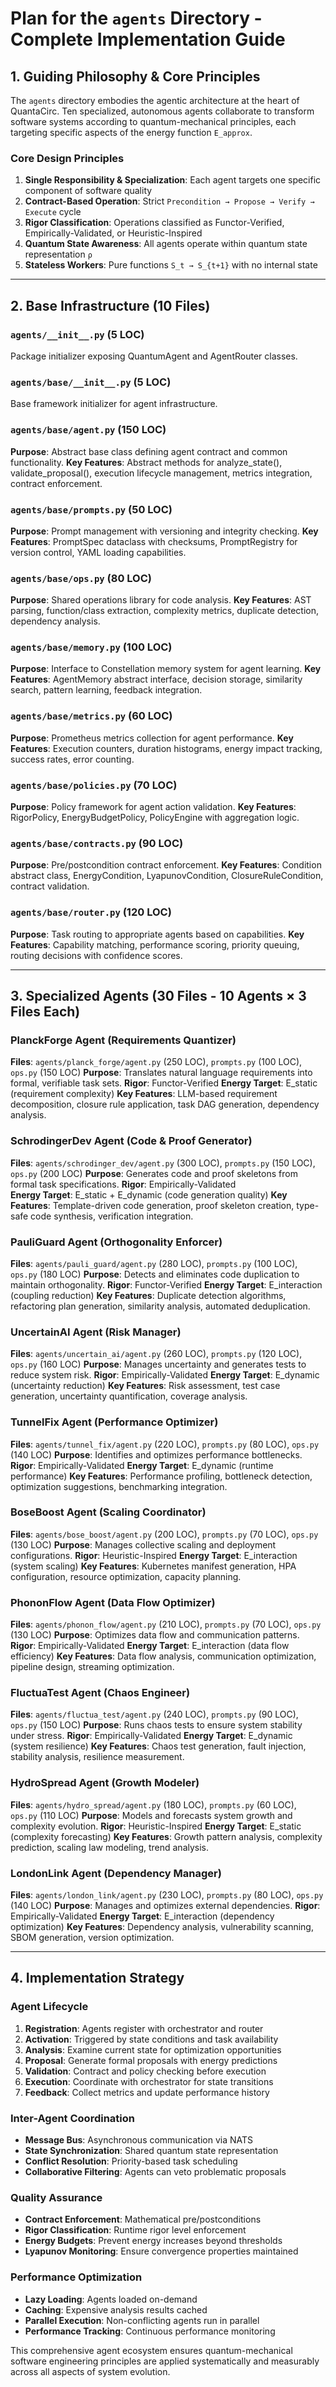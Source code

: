 # Plan for the `agents` Directory - Complete Implementation Guide

## 1. Guiding Philosophy & Core Principles

The `agents` directory embodies the agentic architecture at the heart of QuantaCirc. Ten specialized, autonomous agents collaborate to transform software systems according to quantum-mechanical principles, each targeting specific aspects of the energy function `E_approx`.

### Core Design Principles

1. **Single Responsibility & Specialization**: Each agent targets one specific component of software quality
2. **Contract-Based Operation**: Strict `Precondition → Propose → Verify → Execute` cycle
3. **Rigor Classification**: Operations classified as Functor-Verified, Empirically-Validated, or Heuristic-Inspired
4. **Quantum State Awareness**: All agents operate within quantum state representation `ρ`
5. **Stateless Workers**: Pure functions `S_t → S_{t+1}` with no internal state

---

## 2. Base Infrastructure (10 Files)

### `agents/__init__.py` (5 LOC)
Package initializer exposing QuantumAgent and AgentRouter classes.

### `agents/base/__init__.py` (5 LOC) 
Base framework initializer for agent infrastructure.

### `agents/base/agent.py` (150 LOC)
**Purpose**: Abstract base class defining agent contract and common functionality.
**Key Features**: Abstract methods for analyze_state(), validate_proposal(), execution lifecycle management, metrics integration, contract enforcement.

### `agents/base/prompts.py` (50 LOC)
**Purpose**: Prompt management with versioning and integrity checking.
**Key Features**: PromptSpec dataclass with checksums, PromptRegistry for version control, YAML loading capabilities.

### `agents/base/ops.py` (80 LOC)
**Purpose**: Shared operations library for code analysis.
**Key Features**: AST parsing, function/class extraction, complexity metrics, duplicate detection, dependency analysis.

### `agents/base/memory.py` (100 LOC)
**Purpose**: Interface to Constellation memory system for agent learning.
**Key Features**: AgentMemory abstract interface, decision storage, similarity search, pattern learning, feedback integration.

### `agents/base/metrics.py` (60 LOC)
**Purpose**: Prometheus metrics collection for agent performance.
**Key Features**: Execution counters, duration histograms, energy impact tracking, success rates, error counting.

### `agents/base/policies.py` (70 LOC)
**Purpose**: Policy framework for agent action validation.
**Key Features**: RigorPolicy, EnergyBudgetPolicy, PolicyEngine with aggregation logic.

### `agents/base/contracts.py` (90 LOC)
**Purpose**: Pre/postcondition contract enforcement.
**Key Features**: Condition abstract class, EnergyCondition, LyapunovCondition, ClosureRuleCondition, contract validation.

### `agents/base/router.py` (120 LOC)
**Purpose**: Task routing to appropriate agents based on capabilities.
**Key Features**: Capability matching, performance scoring, priority queuing, routing decisions with confidence scores.

---

## 3. Specialized Agents (30 Files - 10 Agents × 3 Files Each)

### PlanckForge Agent (Requirements Quantizer)
**Files**: `agents/planck_forge/agent.py` (250 LOC), `prompts.py` (100 LOC), `ops.py` (150 LOC)
**Purpose**: Translates natural language requirements into formal, verifiable task sets.
**Rigor**: Functor-Verified
**Energy Target**: E_static (requirement complexity)
**Key Features**: LLM-based requirement decomposition, closure rule application, task DAG generation, dependency analysis.

### SchrodingerDev Agent (Code & Proof Generator)
**Files**: `agents/schrodinger_dev/agent.py` (300 LOC), `prompts.py` (150 LOC), `ops.py` (200 LOC)
**Purpose**: Generates code and proof skeletons from formal task specifications.
**Rigor**: Empirically-Validated  
**Energy Target**: E_static + E_dynamic (code generation quality)
**Key Features**: Template-driven code generation, proof skeleton creation, type-safe code synthesis, verification integration.

### PauliGuard Agent (Orthogonality Enforcer)
**Files**: `agents/pauli_guard/agent.py` (280 LOC), `prompts.py` (100 LOC), `ops.py` (180 LOC)
**Purpose**: Detects and eliminates code duplication to maintain orthogonality.
**Rigor**: Functor-Verified
**Energy Target**: E_interaction (coupling reduction)
**Key Features**: Duplicate detection algorithms, refactoring plan generation, similarity analysis, automated deduplication.

### UncertainAI Agent (Risk Manager)
**Files**: `agents/uncertain_ai/agent.py` (260 LOC), `prompts.py` (120 LOC), `ops.py` (160 LOC)
**Purpose**: Manages uncertainty and generates tests to reduce system risk.
**Rigor**: Empirically-Validated
**Energy Target**: E_dynamic (uncertainty reduction)
**Key Features**: Risk assessment, test case generation, uncertainty quantification, coverage analysis.

### TunnelFix Agent (Performance Optimizer)
**Files**: `agents/tunnel_fix/agent.py` (220 LOC), `prompts.py` (80 LOC), `ops.py` (140 LOC)
**Purpose**: Identifies and optimizes performance bottlenecks.
**Rigor**: Empirically-Validated
**Energy Target**: E_dynamic (runtime performance)
**Key Features**: Performance profiling, bottleneck detection, optimization suggestions, benchmarking integration.

### BoseBoost Agent (Scaling Coordinator)
**Files**: `agents/bose_boost/agent.py` (200 LOC), `prompts.py` (70 LOC), `ops.py` (130 LOC)
**Purpose**: Manages collective scaling and deployment configurations.
**Rigor**: Heuristic-Inspired
**Energy Target**: E_interaction (system scaling)
**Key Features**: Kubernetes manifest generation, HPA configuration, resource optimization, capacity planning.

### PhononFlow Agent (Data Flow Optimizer)
**Files**: `agents/phonon_flow/agent.py` (210 LOC), `prompts.py` (70 LOC), `ops.py` (130 LOC)
**Purpose**: Optimizes data flow and communication patterns.
**Rigor**: Empirically-Validated
**Energy Target**: E_interaction (data flow efficiency)
**Key Features**: Data flow analysis, communication optimization, pipeline design, streaming optimization.

### FluctuaTest Agent (Chaos Engineer)
**Files**: `agents/fluctua_test/agent.py` (240 LOC), `prompts.py` (90 LOC), `ops.py` (150 LOC)
**Purpose**: Runs chaos tests to ensure system stability under stress.
**Rigor**: Empirically-Validated
**Energy Target**: E_dynamic (system resilience)
**Key Features**: Chaos test generation, fault injection, stability analysis, resilience measurement.

### HydroSpread Agent (Growth Modeler)
**Files**: `agents/hydro_spread/agent.py` (180 LOC), `prompts.py` (60 LOC), `ops.py` (110 LOC)
**Purpose**: Models and forecasts system growth and complexity evolution.
**Rigor**: Heuristic-Inspired
**Energy Target**: E_static (complexity forecasting)
**Key Features**: Growth pattern analysis, complexity prediction, scaling law modeling, trend analysis.

### LondonLink Agent (Dependency Manager)
**Files**: `agents/london_link/agent.py` (230 LOC), `prompts.py` (80 LOC), `ops.py` (140 LOC)
**Purpose**: Manages and optimizes external dependencies.
**Rigor**: Empirically-Validated
**Energy Target**: E_interaction (dependency optimization)
**Key Features**: Dependency analysis, vulnerability scanning, SBOM generation, version optimization.

---

## 4. Implementation Strategy

### Agent Lifecycle
1. **Registration**: Agents register with orchestrator and router
2. **Activation**: Triggered by state conditions and task availability  
3. **Analysis**: Examine current state for optimization opportunities
4. **Proposal**: Generate formal proposals with energy predictions
5. **Validation**: Contract and policy checking before execution
6. **Execution**: Coordinate with orchestrator for state transitions
7. **Feedback**: Collect metrics and update performance history

### Inter-Agent Coordination
- **Message Bus**: Asynchronous communication via NATS
- **State Synchronization**: Shared quantum state representation
- **Conflict Resolution**: Priority-based task scheduling
- **Collaborative Filtering**: Agents can veto problematic proposals

### Quality Assurance
- **Contract Enforcement**: Mathematical pre/postconditions
- **Rigor Classification**: Runtime rigor level enforcement
- **Energy Budgets**: Prevent energy increases beyond thresholds
- **Lyapunov Monitoring**: Ensure convergence properties maintained

### Performance Optimization
- **Lazy Loading**: Agents loaded on-demand
- **Caching**: Expensive analysis results cached
- **Parallel Execution**: Non-conflicting agents run in parallel
- **Performance Tracking**: Continuous performance monitoring

This comprehensive agent ecosystem ensures quantum-mechanical software engineering principles are applied systematically and measurably across all aspects of system evolution.
